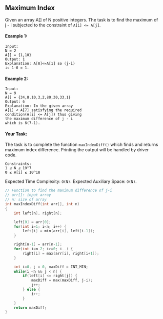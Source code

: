 ## Maximum Index

Given an array A[] of N positive integers. The task is to find the maximum of j - i subjected to the constraint of `A[i] <= A[j]`.

#### Example 1:

```
Input:
N = 2
A[] = {1,10}
Output: 1
Explanation: A[0]<=A[1] so (j-i)
is 1-0 = 1.
```

#### Example 2:

```
Input:
N = 9
A[] = {34,8,10,3,2,80,30,33,1}
Output: 6
Explanation: In the given array
A[1] < A[7] satisfying the required
condition(A[i] <= A[j]) thus giving
the maximum difference of j - i
which is 6(7-1).
```

#### Your Task:

The task is to complete the function `maxIndexDiff()` which finds and returns maximum index difference. Printing the output will be handled by driver code.

```
Constraints:
1 ≤ N ≤ 10^7
0 ≤ A[i] ≤ 10^18
```

Expected Time Complexity: `O(N)`.
Expected Auxiliary Space: `O(N)`.

```c++
// Function to find the maximum difference of j-i
// arr[]: input array
// n: size of array
int maxIndexDiff(int arr[], int n)
{
    int left[n], right[n];

    left[0] = arr[0];
    for(int i=1; i<n; i++) {
        left[i] = min(arr[i], left[i-1]);
    }

    right[n-1] = arr[n-1];
    for(int i=n-2; i>=0; i--) {
        right[i] = max(arr[i], right[i+1]);
    }

    int i=0, j = 0, maxDiff = INT_MIN;
    while(i <n && j < n) {
        if(left[i] <= right[j]) {
            maxDiff = max(maxDiff, j-i);
            j++;
        } else {
            i++;
        }
    }
    return maxDiff;
}
```
